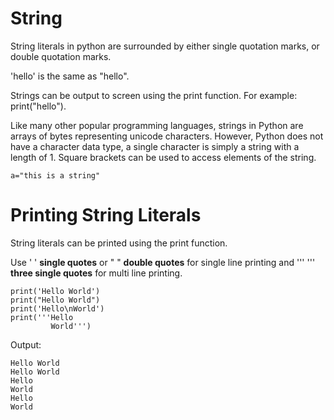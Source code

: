 # String

String literals in python are surrounded by either single quotation marks, or double quotation marks.

'hello' is the same as "hello".

Strings can be output to screen using the print function. For example: print("hello").

Like many other popular programming languages, strings in Python are arrays of bytes representing unicode characters. However, Python does not have a character data type, a single character is simply a string with a length of 1. Square brackets can be used to access elements of the string.
```
a="this is a string"
```

# Printing String Literals

String literals can be printed using the print function.

Use ' ' **single quotes** or " " **double quotes** for single line printing and ''' ''' **three single quotes** for multi line printing.
```
print('Hello World')
print("Hello World")
print('Hello\nWorld')
print('''Hello
         World''')
```
Output:
```
Hello World
Hello World
Hello
World
Hello
World
```
